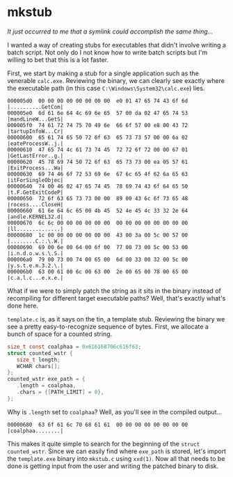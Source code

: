 # mkstub

*It just occurred to me that a symlink could accomplish the same thing...*

I wanted a way of creating stubs for executables that didn't involve writing a
batch script. Not only do I not know how to write batch scripts but I'm willing
to bet that this is a lot faster.

First, we start by making a stub for a single application such as the venerable
`calc.exe`. Reviewing the binary, we can clearly see exactly where the
executable path (in this case `C:\Windows\System32\calc.exe`) lies.

```
000005d0  00 00 00 00 00 00 00 00  e0 01 47 65 74 43 6f 6d  |..........GetCom|
000005e0  6d 61 6e 64 4c 69 6e 65  57 00 da 02 47 65 74 53  |mandLineW...GetS|
000005f0  74 61 72 74 75 70 49 6e  66 6f 57 00 e8 00 43 72  |tartupInfoW...Cr|
00000600  65 61 74 65 50 72 6f 63  65 73 73 57 00 00 6a 02  |eateProcessW..j.|
00000610  47 65 74 4c 61 73 74 45  72 72 6f 72 00 00 67 01  |GetLastError..g.|
00000620  45 78 69 74 50 72 6f 63  65 73 73 00 ea 05 57 61  |ExitProcess...Wa|
00000630  69 74 46 6f 72 53 69 6e  67 6c 65 4f 62 6a 65 63  |itForSingleObjec|
00000640  74 00 46 02 47 65 74 45  78 69 74 43 6f 64 65 50  |t.F.GetExitCodeP|
00000650  72 6f 63 65 73 73 00 00  89 00 43 6c 6f 73 65 48  |rocess....CloseH|
00000660  61 6e 64 6c 65 00 4b 45  52 4e 45 4c 33 32 2e 64  |andle.KERNEL32.d|
00000670  6c 6c 00 00 00 00 00 00  00 00 00 00 00 00 00 00  |ll..............|
00000680  1c 00 00 00 00 00 00 00  43 00 3a 00 5c 00 57 00  |........C.:.\.W.|
00000690  69 00 6e 00 64 00 6f 00  77 00 73 00 5c 00 53 00  |i.n.d.o.w.s.\.S.|
000006a0  79 00 73 00 74 00 65 00  6d 00 33 00 32 00 5c 00  |y.s.t.e.m.3.2.\.|
000006b0  63 00 61 00 6c 00 63 00  2e 00 65 00 78 00 65 00  |c.a.l.c...e.x.e.|
```

What if we were to simply patch the string as it sits in the binary instead of
recompiling for different target executable paths? Well, that's exactly what's
done here.

`template.c` is, as it says on the tin, a template stub. Reviewing the binary
we see a pretty easy-to-recognize sequence of bytes. First, we allocate a bunch
of space for a counted string.

```c
size_t const coalphaa = 0x616168706c616f63; 
struct counted_wstr {
   size_t length;
   WCHAR chars[];
};
counted_wstr exe_path = {
   .length = coalphaa,
   .chars = {[PATH_LIMIT] = 0},
};
```

Why is `.length` set to `coalphaa`? Well, as you'll see in the compiled output...

```
00000680  63 6f 61 6c 70 68 61 61  00 00 00 00 00 00 00 00  |coalphaa........|
```

This makes it quite simple to search for the beginning of the `struct counted_wstr`.
Since we can easily find where `exe_path` is stored, let's import the
`template.exe` binary into `mkstub.c` using `xxd(1)`. Now all that needs to be
done is getting input from the user and writing the patched binary to disk.
